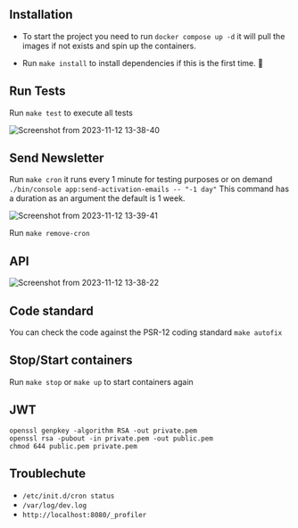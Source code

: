 ## Installation

- To start the project you need to run `docker compose up -d` it will pull the images if not exists and spin up the containers.

- Run `make install` to install dependencies if this is the first time. :dart:

## Run Tests

Run `make test` to execute all tests

![Screenshot from 2023-11-12 13-38-40](https://github.com/OmarMakled/symfony-api/assets/3720473/ed64521a-d96b-44a2-bf32-5a39de4bb676)

## Send Newsletter

Run `make cron` it runs every 1 minute for testing purposes or on demand `./bin/console app:send-activation-emails -- "-1 day"` This command has a duration as an argument the default is 1 week.

![Screenshot from 2023-11-12 13-39-41](https://github.com/OmarMakled/symfony-api/assets/3720473/dbae854d-b43e-433f-b497-934a81ca7170)

Run `make remove-cron`

## API

![Screenshot from 2023-11-12 13-38-22](https://github.com/OmarMakled/symfony-api/assets/3720473/f76f77ba-df5b-4d36-9eef-8a825b2be9e1)

## Code standard

You can check the code against the PSR-12 coding standard `make autofix`

## Stop/Start containers

Run `make stop` or `make up` to start containers again

## JWT

```
openssl genpkey -algorithm RSA -out private.pem
openssl rsa -pubout -in private.pem -out public.pem
chmod 644 public.pem private.pem
```

## Troublechute

- `/etc/init.d/cron status`
- `/var/log/dev.log`
- `http://localhost:8080/_profiler`
